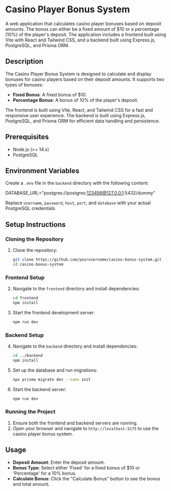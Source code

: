 # Casino Player Bonus System

A web application that calculates casino player bonuses based on deposit amounts. The bonus can either be a fixed amount of $10 or a percentage (10%) of the player's deposit. The application includes a frontend built using Vite with React and Tailwind CSS, and a backend built using Express.js, PostgreSQL, and Prisma ORM.

## Description

The Casino Player Bonus System is designed to calculate and display bonuses for casino players based on their deposit amounts. It supports two types of bonuses:

- **Fixed Bonus**: A fixed bonus of $10.
- **Percentage Bonus**: A bonus of 10% of the player's deposit.

The frontend is built using Vite, React, and Tailwind CSS for a fast and responsive user experience. The backend is built using Express.js, PostgreSQL, and Prisma ORM for efficient data handling and persistence.

## Prerequisites

- Node.js (>= 14.x)
- PostgreSQL

## Environment Variables

Create a `.env` file in the `backend` directory with the following content:

DATABASE_URL="postgres://postgres:123456@127.0.0.1:5432/dummy"

Replace `username`, `password`, `host`, `port`, and `database` with your actual PostgreSQL credentials.

## Setup Instructions

### Cloning the Repository

1. Clone the repository:

   ```bash
   git clone https://github.com/yourusername/casino-bonus-system.git
   cd casino-bonus-system
   ```

### Frontend Setup

2. Navigate to the `frontend` directory and install dependencies:

   ```bash
   cd frontend
   npm install
   ```

3. Start the frontend development server:

   ```bash
   npm run dev
   ```

### Backend Setup

4. Navigate to the `backend` directory and install dependencies:

   ```bash
   cd ../backend
   npm install
   ```

5. Set up the database and run migrations:

   ```bash
   npx prisma migrate dev --name init
   ```

6. Start the backend server:

   ```bash
   npm run dev
   ```

### Running the Project

1. Ensure both the frontend and backend servers are running.
2. Open your browser and navigate to `http://localhost:5175` to use the casino player bonus system.

## Usage

- **Deposit Amount**: Enter the deposit amount.
- **Bonus Type**: Select either 'Fixed' for a fixed bonus of $10 or 'Percentage' for a 10% bonus.
- **Calculate Bonus**: Click the "Calculate Bonus" button to see the bonus and total amount.
